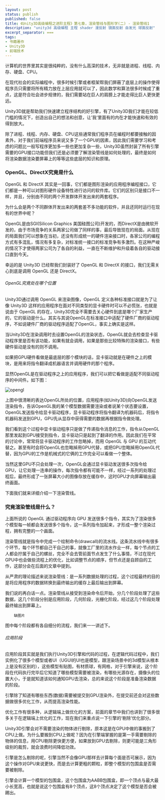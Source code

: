 ```yaml
---
layout: post
status: publish
published: false
title: 《Unity3D高级编程之进阶主程》第七章，渲染管线与图形学(二) - 渲染管线1
description: "unity3d 高级编程 主程 shader 漫反射 镜面反射 自发光 球面反射"
excerpt_separator: ===
tags:
- 书籍著作
- Unity3D
- 前端技术
---
```


计算机的世界里其实是很纯粹的，没有什么高深的技术，无非就是进程、线程、内存、硬盘、CPU。

在现代社会的实际编程中，很多时候引擎或者框架帮我们屏蔽了底层上的操作使得程序员只需要将所有精力放在上层应用就可以了，因此数学和算法很多时候成了重点，这是符合社会进步规律的，我们需要站在巨人的肩膀上才能走得比巨人更快更远。

Unity3D就是帮助我们快速建立程序结构的好引擎，有了Unity3D我们才能在较低门槛的情况下，创造出自己的想法和创意，让’我‘里面有的内在才能快速和有效的得到放大。

除了进程、线程、内存、硬盘、CPU这些通常我们程序员在编程时都要接触的因素外，对于我们前端程序员来说又多了一个GPU的因素，因此我们需要学习和考虑的问题比一般写程序更加多一些也更加复杂一些，Unity3D虽然封装了所有引擎需要的GPU接口功能但我们还是必须要了解渲染管线是如何处理的，最终是如何将渲染数据渲染要屏幕上的等等这些底层的知识和原理。

### OpenGL、DirectX究竟是什么

OpenGL 和 DirectX 其实是一回事，它们都是图形渲染的应用程序编程接口，它们都是一种可以对图形硬件设备特性进行访问的软件库。它们的区别只是接口不一样，并且，分别由不同的两个开发群体开发出来的两套程序。

为什么会是两个不同群体开发出来的两套差不多功能的软件，并且还同时运行在现有的世界中呢？

OpenGL是由SGI(Silicon Graphics 美国硅图公司)开发的，而DirectX是由微软开发的，由于市场竞争的关系两家公司做了同样的事，最后导致现在的局面。从现在的局面我们可以想象在当初，还没有形成统一的硬件渲染接口时，各家公司的编程方式有多混乱，情况有多复杂，对标准统一接口的标准竞争有多激烈。在这种严峻的情况下才使得两家公司为了各自的利益，一直在不断维护和升级着各自的驱动接口直到今天。

幸运的是 Unity3D 已经帮我们封装好了 OpenGL 和 DirectX 的接口，我们无需关心到底是调用 OpenGL 还是 DirectX。

###### OpenGL究竟处在哪个位置

Unity3D通过调用 OpenGL 来渲染图像，OpenGL 定义各种标准接口就是为了让像 Unity3D 这样的应用程序在面对不同类型的显卡硬件时可以不必慌张，也就是说由于 OpenGL 的存在，Unity3D完全不需要去关心硬件到底是哪个厂家生产的，它的驱动是什么。其实与其说OpenGL在标准接口中适配了硬件厂商的驱动程序，不如说硬件厂商的驱动程序适配了OpenGL，事实上确实是这样。

当Unity3D在渲染调用时去设置OpenGL的渲染状态，OpenGL就会去检查显卡驱动程序里是否有该功能，如果有就会调用，如果是那些比较特殊的渲染接口，有些硬件驱动是没有的则不调用。

如果把GPU硬件看做是最底层的那个模块的话，显卡驱动就是在硬件之上的模块，是用来将指令翻译成机器语言并调用硬件的那个程序。

显然OpenGL是在驱动程序之上的应用程序，我们可以把它看做是适配不同驱动程序的中间件。如下图：

![opengl](/assets/book/7/render-pipeline1.png)

上图中很清晰的表达OpenGL所处的位置，应用程序(如Unity3D)向OpenGL发送渲染指令，告诉OpenGL我的某个模型数据需要渲染或者说某个状态要设置，OpenGL发送指令给显卡驱动程序，显卡驱动程序将指令翻译为机器码后，将指令机器码发送到GPU，GPU先从显存中获得需要的数据再根据指令做处理。

我们看到这个过程中显卡驱动程序只是做了传递指令消息的工作，指令从OpenGL那里发起到GPU接受到指令，显卡驱动只是起到了翻译的作用。因此我们在平常的讨论中，常常将显卡驱动程序的工作忽略掉，而用 OpenGL 与 GPU 的互动代替之。甚至有时会将OpenGL也忽略掉用GPU代替，或把GPU忽略掉用OpenGL代替，因为GPU的工作是机械式的它俩的工作完全可以看做一个整体。

当然这里GPU不只会处理一次，OpenGL会通过显卡驱动发送很多次指令给GPU，让它处理一连串的操作，每次指令都有可能不一样，经过一系列的处理过程后，最终形成了一张屏幕大小的图像存放在缓存中，这时GPU才向屏幕输出最终画面。

下面我们就来详细介绍一下渲染管线。

### 究竟渲染管线是什么？

上面所说的 OpenGL 通过驱动程序向 GPU 发送很多个指令，其实为了渲染很多个模型每一帧都会发送很多个指令，这一系列指令加起来，才形成一整个渲染过程，拥有完整的一个画面。

渲染管线就是指令中完成一个绘制命令(drawcall)的流水线。这条流水线中有很多个环节，每个环节都自己干自己的事，就像工厂里的流水作业一样，每个节点的工人都会拧属于自己的螺丝，完全不会去管前面节点发生了什么事情，不过在现代GPU中也会做些流程上的优化，比如调整节点的顺序，但节点还是自顾自的工作，这部分会在后面的文章中提到。

从严肃的理论描述来说渲染管线：是一系列数据处理的过程，这个过程最终的目的是将应用程序的数据转换到最终输出的缓存上最后输出到屏幕。

我们说的再白话一点。渲染管线从接受到渲染命令后开始，分几个阶段处理了这些数据，这几个阶段分别是应用阶段，几何阶段，光栅化阶段，经过这几个阶段处理最终输出到屏幕上。

		缺图片

图中每个阶段都有各自细分的流程，我们来一一讲述下。

###### 应用阶段

应用阶段其实就是我们执行Unity3D引擎和代码的过程，在逻辑代码过程中，我们实例化了很多个模型或者UI（UGUI的UI也是模型，跟渲染场景中的3d模型从根本上是没有区别的），这些模型有贴图，有材质球，有网格，对于引擎来说，这个阶段在代码执行完毕后它知道了哪些模型需要被渲染，有哪些光源存在，摄像头的位置大小，于是就知道该如何通知GPU去渲染，总的来说这个阶段是准备渲染数据的阶段。

引擎除了知道有哪些东西(数据)需要被提交到GPU渲染外，在提交前还会对这些数据做很多优化工作，从而提高渲染性能。

优化工作有很多种，从逻辑端上做优化的方案，前面的章节中我们也讲到了很多很多关于在逻辑端上优化的工作，现在我们来重点说一下引擎的‘剔除’优化部分。

Unity3D引擎会对不需要渲染的物体进行剔除，原本这是在GPU中做的事搬到了CPU上做。为什么要搬到CPU上做呢？因为在引擎端掌握的是第一手需要剔除的物体的信息，用CPU剔除更快更方便，如果放到GPU去剔除，则更可能是三角形级别的裁剪，就会浪费时间降低功效。

引擎是怎么剔除的呢，引擎当然不会像GPU那样去计算每个面是否可展示，因为这个操作对GPU来说更快，而是去计算更粗的颗粒，即整个模型的包围盒是否需要被剔除。

引擎会计算一个模型的包围盒，这个包围盒为AABB包围盒，即一个顶点与最大最小长宽高，也就是说这个包围盒有8个顶点，这8个顶点决定了这个模型是否会被踢出。



